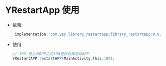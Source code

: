 # YRestartApp 使用

- 依赖
   ```groovy
    implementation 'com.yey.library_restartapp:library_restartapp:0.0.1'
   ```
- 使用
    ```java
    // 100 是关闭APP之后100毫秒后再启动APP
    YRestartAPP.restartAPP(MainActivity.this,100);
    ```
